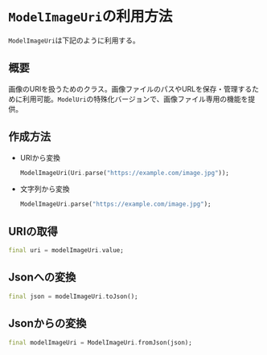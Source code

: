 # `ModelImageUri`の利用方法

`ModelImageUri`は下記のように利用する。

## 概要

画像のURIを扱うためのクラス。画像ファイルのパスやURLを保存・管理するために利用可能。`ModelUri`の特殊化バージョンで、画像ファイル専用の機能を提供。

## 作成方法

- URIから変換

    ```dart
    ModelImageUri(Uri.parse("https://example.com/image.jpg"));
    ```

- 文字列から変換

    ```dart
    ModelImageUri.parse("https://example.com/image.jpg");
    ```

## URIの取得

```dart
final uri = modelImageUri.value;
```

## Jsonへの変換

```dart
final json = modelImageUri.toJson();
```

## Jsonからの変換

```dart
final modelImageUri = ModelImageUri.fromJson(json);
```
